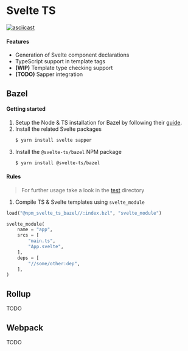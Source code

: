 # Svelte TS

[![asciicast](https://asciinema.org/a/273360.svg)](https://asciinema.org/a/273360)

#### Features
* Generation of Svelte component declarations
* TypeScript support in template tags
* **(WIP)** Template type checking support
* **(TODO)** Sapper integration

## Bazel

#### Getting started
1. Setup the Node & TS installation for Bazel by following their [guide](https://bazelbuild.github.io/rules_nodejs/TypeScript.html).
2. Install the related Svelte packages
    ```sh
   $ yarn install svelte sapper
    ```
3. Install the `@svelte-ts/bazel` NPM package
    ```sh
   $ yarn install @svelte-ts/bazel
    ```

#### Rules
> For further usage take a look in the [test](https://github.com/avantci/rules_svelte/tree/dev/test) directory
  
1. Compile TS & Svelte templates using `svelte_module`
```python
load("@npm_svelte_ts_bazel//:index.bzl", "svelte_module")

svelte_module(
    name = "app",
    srcs = [
        "main.ts",
        "App.svelte",
    ],
    deps = [
        "//some/other:dep",
    ],
)
```

## Rollup
TODO

## Webpack
TODO

